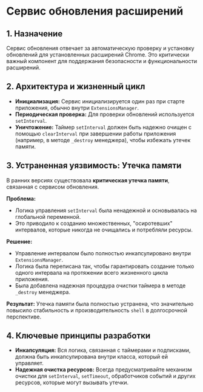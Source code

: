 # Сервис обновления расширений

## 1. Назначение

Сервис обновления отвечает за автоматическую проверку и установку обновлений для установленных расширений Chrome. Это критически важный компонент для поддержания безопасности и функциональности расширений.

## 2. Архитектура и жизненный цикл

- **Инициализация:** Сервис инициализируется один раз при старте приложения, обычно внутри `ExtensionsManager`.
- **Периодическая проверка:** Для проверки обновлений используется `setInterval`.
- **Уничтожение:** Таймер `setInterval` должен быть надежно очищен с помощью `clearInterval` при завершении работы приложения (например, в методе `_destroy` менеджера), чтобы избежать утечек памяти.

## 3. Устраненная уязвимость: Утечка памяти

В ранних версиях существовала **критическая утечка памяти**, связанная с сервисом обновления.

**Проблема:**

- Логика управления `setInterval` была ненадежной и основывалась на глобальной переменной.
- Это приводило к созданию множественных, "осиротевших" интервалов, которые никогда не очищались и потребляли ресурсы.

**Решение:**

- Управление интервалом было полностью инкапсулировано внутри `ExtensionsManager`.
- Логика была переписана так, чтобы гарантировать создание только одного интервала на протяжении всего жизненного цикла приложения.
- Была добавлена надежная процедура очистки таймера в методе `_destroy` менеджера.

**Результат:**
Утечка памяти была полностью устранена, что значительно повысило стабильность и производительность `shell` в долгосрочной перспективе.

## 4. Ключевые принципы разработки

- **Инкапсуляция:** Вся логика, связанная с таймерами и подписками, должна быть инкапсулирована внутри класса, который ей управляет.
- **Надежная очистка ресурсов:** Всегда предусматривайте механизм очистки для `setInterval`, `setTimeout`, обработчиков событий и других ресурсов, которые могут вызывать утечки.
